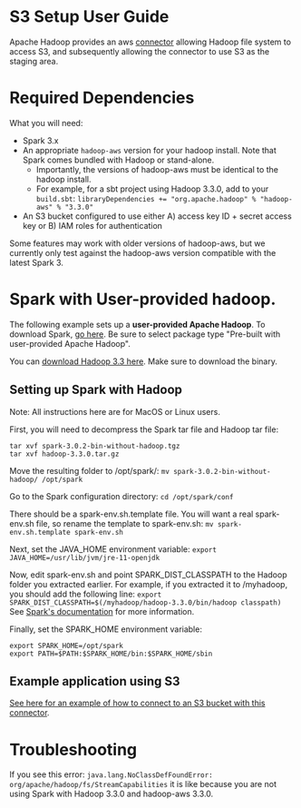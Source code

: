 # S3 Setup User Guide

Apache Hadoop provides an aws [connector](https://hadoop.apache.org/docs/stable/hadoop-aws/tools/hadoop-aws/index.html) 
allowing Hadoop file system to access S3, and subsequently allowing the connector to use S3 as the staging area.

# Required Dependencies
What you will need:
- Spark 3.x
- An appropriate `hadoop-aws` version for your hadoop install. Note that Spark comes bundled with Hadoop or stand-alone.
  - Importantly, the versions of hadoop-aws must be identical to the hadoop install. 
  - For example, for a sbt project using Hadoop 3.3.0, add to your `build.sbt`:
    ```libraryDependencies += "org.apache.hadoop" % "hadoop-aws" % "3.3.0"```
- An S3 bucket configured to use either A) access key ID + secret access key or B) IAM roles for authentication

Some features may work with older versions of hadoop-aws, but we currently only test against the hadoop-aws version compatible with
the latest Spark 3.

# Spark with User-provided hadoop.
The following example sets up a **user-provided Apache Hadoop**. To download Spark, [go here](https://spark.apache.org/downloads.html). Be sure to select package type "Pre-built with user-provided Apache Hadoop".

You can [download Hadoop 3.3 here](https://hadoop.apache.org/releases.html). Make sure to download the binary.

## Setting up Spark with Hadoop
Note: All instructions here are for MacOS or Linux users.

First, you will need to decompress the Spark tar file and Hadoop tar file:
```
tar xvf spark-3.0.2-bin-without-hadoop.tgz
tar xvf hadoop-3.3.0.tar.gz
```

Move the resulting folder to /opt/spark/:
`mv spark-3.0.2-bin-without-hadoop/ /opt/spark`

Go to the Spark configuration directory:
`cd /opt/spark/conf`

There should be a spark-env.sh.template file. You will want a real spark-env.sh file, so rename the template to spark-env.sh:
`mv spark-env.sh.template spark-env.sh`

Next, set the JAVA_HOME environment variable:
`export JAVA_HOME=/usr/lib/jvm/jre-11-openjdk`

Now, edit spark-env.sh and point SPARK_DIST_CLASSPATH to the Hadoop folder you extracted earlier. For example, if you extracted it to /myhadoop, you should add the following line:
`export SPARK_DIST_CLASSPATH=$(/myhadoop/hadoop-3.3.0/bin/hadoop classpath)`
See [Spark's documentation](http://spark.apache.org/docs/latest/hadoop-provided.html) for more information.

Finally, set the SPARK_HOME environment variable:
```
export SPARK_HOME=/opt/spark
export PATH=$PATH:$SPARK_HOME/bin:$SPARK_HOME/sbin
```
## Example application using S3
[See here for an example of how to connect to an S3 bucket with this connector](https://github.com/vertica/spark-connector/tree/main/examples/s3-example).

# Troubleshooting
If you see this error:
```java.lang.NoClassDefFoundError: org/apache/hadoop/fs/StreamCapabilities```
it is like because you are not using Spark with Hadoop 3.3.0 and hadoop-aws 3.3.0.